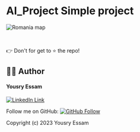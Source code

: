 # AI_Project Simple project 

![Romania map](https://user-images.githubusercontent.com/43790152/97784960-1a142580-1bc4-11eb-9070-39c03eb16df2.png)

<br>

👉 Don't for get to ⭐ the repo!

## 👨‍💻‍ Author

#### Yousry Essam 

[![LinkedIn Link](https://img.shields.io/badge/Connect-Yousry-blue.svg?logo=linkedin&longCache=true&style=social&label=Connect
)](https://www.linkedin.com/in/yousryessam/)

Follow me on GitHub:
[![GitHub Follow](https://img.shields.io/badge/Connect-Yousry-blue.svg?logo=Github&longCache=true&style=social&label=Follow)](https://github.com/YousryEssam)

Copyright (c) 2023 Yousry Essam 
